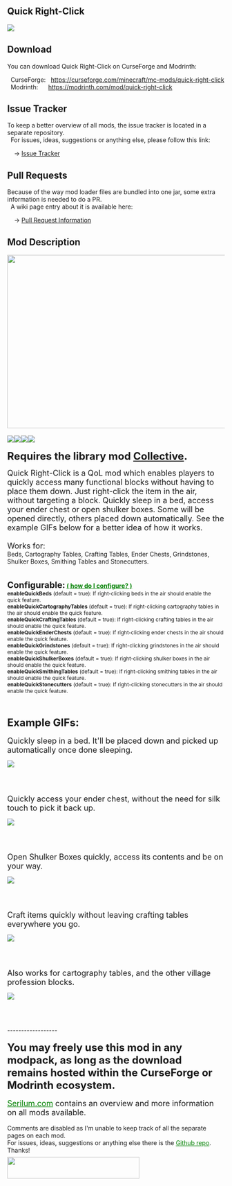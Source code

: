 <h2>Quick Right-Click</h2>
<p><a href="https://github.com/Serilum/Quick-Right-Click"><img src="https://serilum.com/assets/data/logo/quick-right-click.gif"></a></p><h2>Download</h2>
<p>You can download Quick Right-Click on CurseForge and Modrinth:</p><p>&nbsp;&nbsp;CurseForge: &nbsp;&nbsp;<a href="https://curseforge.com/minecraft/mc-mods/quick-right-click">https://curseforge.com/minecraft/mc-mods/quick-right-click</a><br>&nbsp;&nbsp;Modrinth: &nbsp;&nbsp;&nbsp;&nbsp;&nbsp;<a href="https://modrinth.com/mod/quick-right-click">https://modrinth.com/mod/quick-right-click</a></p>
<h2>Issue Tracker</h2>
<p>To keep a better overview of all mods, the issue tracker is located in a separate repository.<br>&nbsp;&nbsp;For issues, ideas, suggestions or anything else, please follow this link:</p>
<p>&nbsp;&nbsp;&nbsp;&nbsp;-> <a href="https://serilum.com/url/issue-tracker">Issue Tracker</a></p>
<h2>Pull Requests</h2>
<p>Because of the way mod loader files are bundled into one jar, some extra information is needed to do a PR.<br>&nbsp;&nbsp;A wiki page entry about it is available here:</p>
<p>&nbsp;&nbsp;&nbsp;&nbsp;-> <a href="https://serilum.com/url/pull-requests">Pull Request Information</a></p>
<h2>Mod Description</h2>
<p><a href="https://serilum.com/" rel="nofollow"><img src="https://github.com/Serilum/.cdn/blob/main/description/header/header.png" alt="" width="838" height="400"></a><br><br><a href="https://legacy.curseforge.com/minecraft/mc-mods/quick-right-click/files"><img src="https://github.com/Serilum/.cdn/raw/main/description/versions/header.png"></a><a href="https://legacy.curseforge.com/minecraft/mc-mods/quick-right-click/files/all?filter-status=1&filter-game-version=1738749986:75125" rel="nofollow"><img src="https://github.com/Serilum/.cdn/raw/main/description/versions/1_20.png"></a><a href="https://legacy.curseforge.com/minecraft/mc-mods/quick-right-click/files/all?filter-status=1&filter-game-version=1738749986:73407" rel="nofollow"><img src="https://github.com/Serilum/.cdn/raw/main/description/versions/1_19.png"></a><a href="https://legacy.curseforge.com/minecraft/mc-mods/quick-right-click/files/all?filter-status=1&filter-game-version=1738749986:73250" rel="nofollow"><img src="https://github.com/Serilum/.cdn/raw/main/description/versions/1_18.png"></a><br><br><strong><span style="font-size:24px">Requires the library mod&nbsp;<a style="font-size:24px" href="https://curseforge.com/minecraft/mc-mods/collective" rel="nofollow">Collective</a>.<br></span></strong></p>
<p><span style="font-size:18px">Quick Right-Click is a QoL mod which enables players to quickly access many functional blocks without having to place them down. Just right-click the item in the air, without targeting a block. Quickly sleep in a bed, access your ender chest or open shulker boxes. Some will be opened directly, others placed down automatically. See the example GIFs below for a better idea of how it works.<br><br>Works for:<br><span style="font-size:14px">Beds, Cartography Tables, Crafting Tables, Ender Chests, Grindstones, Shulker Boxes, Smithing Tables and Stonecutters.</span><br></span><br><br><strong><span style="font-size:20px">Configurable:</span> <span style="color:#008000;font-size:14px"><a style="color:#008000" href="https://serilum.com/url/issue-trackerwiki/how-to-configure-mods" rel="nofollow">(&nbsp;how do I configure?&nbsp;)</a></span><br></strong><span style="font-size:12px"><strong>enableQuickBeds</strong>&nbsp;(default = true): If right-clicking beds in the air should enable the quick feature.</span><br><span style="font-size:12px"><strong>enableQuickCartographyTables</strong>&nbsp;(default = true): If right-clicking cartography tables in the air should enable the quick feature.</span><br><span style="font-size:12px"><strong>enableQuickCraftingTables</strong>&nbsp;(default = true): If right-clicking crafting tables in the air should enable the quick feature.</span><br><span style="font-size:12px"><strong>enableQuickEnderChests</strong>&nbsp;(default = true): If right-clicking ender chests in the air should enable the quick feature.</span><br><span style="font-size:12px"><strong>enableQuickGrindstones</strong>&nbsp;(default = true): If right-clicking grindstones in the air should enable the quick feature.</span><br><span style="font-size:12px"><strong>enableQuickShulkerBoxes</strong>&nbsp;(default = true): If right-clicking shulker boxes in the air should enable the quick feature.</span><br><span style="font-size:12px"><strong>enableQuickSmithingTables</strong>&nbsp;(default = true): If right-clicking smithing tables in the air should enable the quick feature.</span><br><span style="font-size:12px"><strong>enableQuickStonecutters</strong>&nbsp;(default = true): If right-clicking stonecutters in the air should enable the quick feature.</span><br><br><br><br><span style="font-size:24px"><strong>Example GIFs:</strong></span><br><br><span style="font-size:18px">Quickly sleep in a bed. It'll be placed down and picked up automatically once done sleeping.</span></p>
<div class="spoiler">
<p><picture><img src="https://github.com/Serilum/.cdn/raw/main/projects/quick-right-click/a.gif"></picture></p>
</div>
<p>&nbsp;</p>
<p><br><span style="font-size:18px">Quickly access your ender chest, without the need for silk touch to pick it back up.</span></p>
<div class="spoiler">
<p><picture><img src="https://github.com/Serilum/.cdn/raw/main/projects/quick-right-click/b.gif"></picture></p>
</div>
<p>&nbsp;</p>
<p><br><span style="font-size:18px">Open Shulker Boxes quickly, access its contents and be on your way.</span></p>
<div class="spoiler">
<p><picture><img src="https://github.com/Serilum/.cdn/raw/main/projects/quick-right-click/c.gif"></picture></p>
</div>
<p>&nbsp;</p>
<p><br><span style="font-size:18px">Craft items quickly without leaving crafting tables everywhere you go.</span></p>
<div class="spoiler">
<p><picture><img src="https://github.com/Serilum/.cdn/raw/main/projects/quick-right-click/d.gif"></picture></p>
</div>
<p>&nbsp;</p>
<p><br><span style="font-size:18px">Also works for cartography tables, and the other village profession blocks.</span></p>
<div class="spoiler">
<p><picture><img src="https://github.com/Serilum/.cdn/raw/main/projects/quick-right-click/e.gif"></picture></p>
</div>
<p>&nbsp;</p>
<p><br>------------------<br><br><span style="font-size:24px"><strong>You may freely use this mod in any modpack, as long as the download remains hosted within the CurseForge or Modrinth ecosystem.</strong></span><br><br><span style="font-size:18px"><a style="font-size:18px;color:#008000" href="https://serilum.com/" rel="nofollow">Serilum.com</a> contains an overview and more information on all mods available.</span><br><br><span style="font-size:14px">Comments are disabled as I'm unable to keep track of all the separate pages on each mod.</span><span style="font-size:14px"><br>For issues, ideas, suggestions or anything else there is the&nbsp;<a style="font-size:14px;color:#008000" href="https://serilum.com/url/issue-tracker" rel="nofollow">Github repo</a>. Thanks!</span><span style="font-size:6px"><br><br></span><a href="https://ricksouth.com/donate" rel="nofollow"><img src="https://github.com/Serilum/.cdn/raw/main/description/shields/donation_rounded.svg" alt="" width="306" height="50"></a></p>